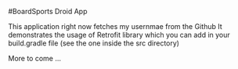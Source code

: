 #BoardSports Droid App

This application right now fetches my usernmae from the Github
It demonstrates the usage of Retrofit library which you can add in your build.gradle file (see the one inside the src directory)

More to come ...


